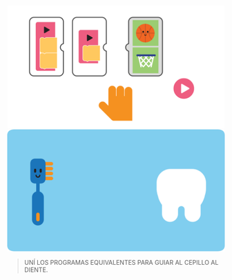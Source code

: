 <div class="mu-kindergarten-context-image-slides">
  <img src="https://raw.githubusercontent.com/MumukiProject/mumuki-guia-gobstones-primeros-programas-kinder-2/master/assets/tutorial2_12_1606331106864.svg" alt="Elegir el programa correcto para el tablero dado" class="active">
  <img src="https://raw.githubusercontent.com/MumukiProject/mumuki-guia-gobstones-primeros-programas-kinder/master/assets/escena_dientes2_1604602744600.svg" alt="El cepillo va al diente">
</div>

> UNÍ LOS PROGRAMAS EQUIVALENTES PARA GUIAR AL CEPILLO AL DIENTE.